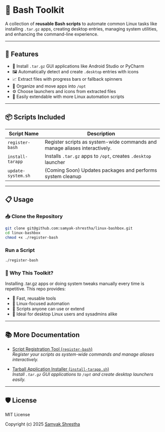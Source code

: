 # 🧰 Bash Toolkit

A collection of **reusable Bash scripts** to automate common Linux tasks like installing `.tar.gz` apps, creating desktop entries, managing system utilities, and enhancing the command-line experience.

---

## 🚀 Features

- 🔧 Install `.tar.gz` GUI applications like Android Studio or PyCharm
- 🖼️ Automatically detect and create `.desktop` entries with icons
- 📈 Extract files with progress bars or fallback spinners
- 📂 Organize and move apps into `/opt`
- ⚙️ Choose launchers and icons from extracted files
- 🧪 Easily extendable with more Linux automation scripts

---

## 📦 Scripts Included

| Script Name         | Description                                                      |
|---------------------|------------------------------------------------------------------|
| `register-bash` | Register scripts as system-wide commands and manage aliases interactively.   |
| `install-tarapp` | Installs `.tar.gz` apps to `/opt`, creates `.desktop` launcher   |
| `update-system.sh`  | (Coming Soon) Updates packages and performs system cleanup       |

---

## 📋 Usage

### 📥 Clone the Repository
```bash
git clone git@github.com:samyak-shrestha/linux-bashbox.git
cd linux-bashbox
chmod +x ./register-bash

```

### Run a Script
```bash
./register-bash
```


### 🧠 Why This Toolkit?

Installing .tar.gz apps or doing system tweaks manually every time is repetitive. This repo provides:

- 🚀 Fast, reusable tools
- 🐧 Linux-focused automation
- 🧰 Scripts anyone can use or extend
- 🎯 Ideal for desktop Linux users and sysadmins alike



---

## 📚 More Documentation

- [Script Registration Tool (`register-bash`)](./Resister-bash.md)  
  *Register your scripts as system-wide commands and manage aliases interactively.*

- [Tarball Application Installer (`install-tarapp.sh`)](./Install-TarApp/install-tarapp.md)  
  *Install `.tar.gz` GUI applications to `/opt` and create desktop launchers easily.*

---

## 🛡️ License

MIT License

Copyright (c) 2025 [Samyak Shrestha](https://github.com/samyak-shrestha)
